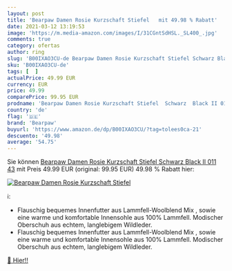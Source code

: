 ```yaml
---
layout: post
title: 'Bearpaw Damen Rosie Kurzschaft Stiefel   mit 49.98 % Rabatt'
date: 2021-03-12 13:19:53
image: 'https://m.media-amazon.com/images/I/31CGntSdHSL._SL400_.jpg'
comments: true
category: ofertas
author: ring
slug: 'B00IXAO3CU-de Bearpaw Damen Rosie Kurzschaft Stiefel Schwarz Black II...'
sku: 'B00IXAO3CU-de'
tags: [  ]
actualPrice: 49.99 EUR
currency: EUR
price: 49.99
comparePrice: 99.95 EUR
prodname: 'Bearpaw Damen Rosie Kurzschaft Stiefel  Schwarz  Black II 011   43'
country: 'de'
flag: '🇩🇪'
brand: 'Bearpaw'
buyurl: 'https://www.amazon.de/dp/B00IXAO3CU/?tag=tolees0ca-21'
descuento: '49.98'
average: '54.75'
---
```


Sie können [Bearpaw Damen Rosie Kurzschaft Stiefel  Schwarz  Black II 011   43](https://www.amazon.de/dp/B00IXAO3CU/?tag=tolees0ca-21) mit Preis 49.99 EUR (original: 99.95 EUR) 49.98 % Rabatt hier:

[![Bearpaw Damen Rosie Kurzschaft Stiefel  ](https://m.media-amazon.com/images/I/31CGntSdHSL._SL400_.jpg)](https://www.amazon.de/dp/B00IXAO3CU/?tag=tolees0ca-21)

ℹ️:

- Flauschig bequemes Innenfutter aus Lammfell-Woolblend Mix , sowie eine warme und komfortable Innensohle aus 100% Lammfell. Modischer Oberschuh aus echtem, langlebigem Wildleder.
- Flauschig bequemes Innenfutter aus Lammfell-Woolblend Mix , sowie eine warme und komfortable Innensohle aus 100% Lammfell. Modischer Oberschuh aus echtem, langlebigem Wildleder.

[🛒 Hier!!](https://www.amazon.de/dp/B00IXAO3CU/?tag=tolees0ca-21)
